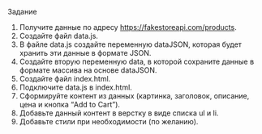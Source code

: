 Задание

1. Получите данные по адресу https://fakestoreapi.com/products.
2. Создайте файл data.js.
3. В файле data.js создайте переменную dataJSON, которая будет
хранить эти данные в формате JSON.
4. Создайте вторую переменную data, в которой сохраните данные в
формате массива на основе dataJSON.
5. Создайте файл index.html.
6. Подключите data.js в index.html.
7. Сформируйте контент из данных (картинка, заголовок, описание,
цена и кнопка “Add to Cart”).
8. Добавьте данный контент в верстку в виде списка ul и li.
9. Добавьте стили при необходимости (по желанию).